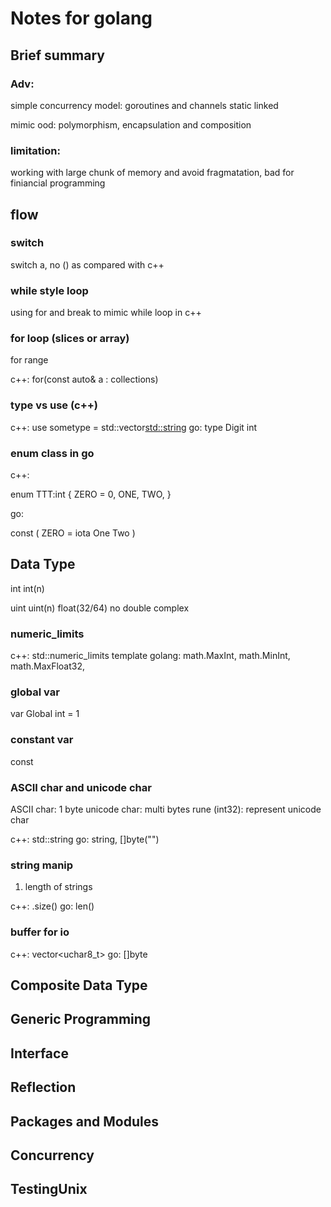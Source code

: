 # Notes for golang

## Brief summary

### Adv: 

simple concurrency model: goroutines and channels
static linked

mimic ood: polymorphism, encapsulation and composition

### limitation: 
working with large chunk of memory and avoid fragmatation, bad for finiancial programming

## flow

### switch 

switch a, no () as compared with c++

### while style loop

using for and break to mimic while loop in c++

### for loop (slices or array)

for range 

c++: for(const auto& a : collections)

### type vs use (c++)
c++: use sometype = std::vector<std::string>
go: type Digit int

### enum class in go

c++: 

enum TTT:int {
    ZERO = 0,
    ONE,
    TWO,
}

go: 

const (
    ZERO = iota
    One
    Two
)

## Data Type
int
int(n)

uint
uint(n)
float(32/64)
no double
complex

### numeric_limits
c++: std::numeric_limits template
golang: math.MaxInt, math.MinInt, math.MaxFloat32, 


### global var
var Global int = 1

### constant var
const 

### ASCII char and unicode char
ASCII char: 1 byte
unicode char: multi bytes 
rune (int32): represent unicode char

c++: std::string
go: string, []byte("")

### string manip
1. length of strings

c++: .size()
go: len()

### buffer for io 

c++: vector<uchar8_t>
go: []byte 

## Composite Data Type

## Generic Programming

## Interface

## Reflection

## Packages and Modules

## Concurrency

## TestingUnix